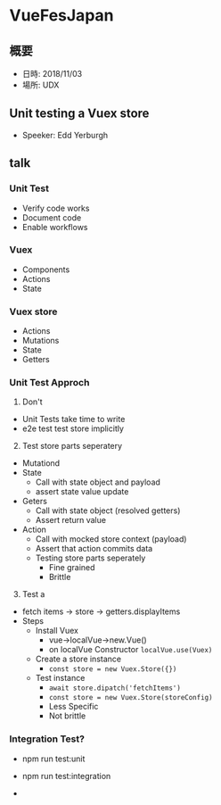 # VueFesJapan

## 概要
* 日時: 2018/11/03
* 場所: UDX


## Unit testing a Vuex store  
* Speeker: Edd Yerburgh

## talk
### Unit Test
* Verify code works
* Document code
* Enable workflows

### Vuex
* Components
* Actions
* State

### Vuex store
* Actions
* Mutations
* State
* Getters

### Unit Test Approch
1. Don't
  * Unit Tests take time to write
  * e2e test test store implicitly
2. Test store parts seperatery
  * Mutationd
  * State
    - Call with state object and payload
    - assert state value update
  * Geters
    - Call with state object (resolved getters)
    - Assert return value
  * Action
    - Call with mocked store context (payload)
    - Assert that action commits data
    - Testing store parts seperately
      - Fine grained
      - Brittle
3. Test a
  * fetch items -> store -> getters.displayItems
  * Steps
    - Install Vuex
      - vue->localVue->new.Vue()
      - on localVue Constructor `localVue.use(Vuex)`
    - Create a store instance
      - `const store = new Vuex.Store({})`
    - Test instance
      - `await store.dipatch('fetchItems')`
      - `const store = new Vuex.Store(storeConfig)`
      - Less Specific
      - Not brittle

### Integration Test?
* npm run test:unit
* npm run test:integration


*
